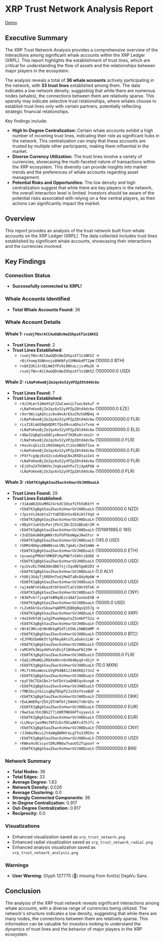 # XRP Trust Network Analysis Report

[Demo](https://github.com/unicornlaunching/xrp_experiments/blob/main/xrp.mp4)

## Executive Summary
The XRP Trust Network Analysis provides a comprehensive overview of the interactions among significant whale accounts within the XRP Ledger (XRPL). This report highlights the establishment of trust lines, which are critical for understanding the flow of assets and the relationships between major players in the ecosystem.

The analysis reveals a total of **36 whale accounts** actively participating in the network, with **33 trust lines** established among them. The data indicates a low network density, suggesting that while there are numerous nodes (whales), the connections between them are relatively sparse. This sparsity may indicate selective trust relationships, where whales choose to establish trust lines only with certain partners, potentially reflecting strategic financial relationships.

Key findings include:
- **High In-Degree Centralization:** Certain whale accounts exhibit a high number of incoming trust lines, indicating their role as significant hubs in the network. This centralization can imply that these accounts are trusted by multiple other participants, making them influential in the market.
- **Diverse Currency Utilization:** The trust lines involve a variety of currencies, showcasing the multi-faceted nature of transactions within the XRP ecosystem. This diversity can provide insights into market trends and the preferences of whale accounts regarding asset management.
- **Potential Risks and Opportunities:** The low density and high centralization suggest that while there are key players in the network, the overall interaction level is limited. Investors should be aware of the potential risks associated with relying on a few central players, as their actions can significantly impact the market.

## Overview
This report provides an analysis of the trust network built from whale accounts on the XRP Ledger (XRPL). The data collected includes trust lines established by significant whale accounts, showcasing their interactions and the currencies involved.

## Key Findings

### Connection Status
- **Successfully connected to XRPL!**

### Whale Accounts Identified
- **Total Whale Accounts Found:** 36

### Whale Account Details

#### Whale 1: `rsuUjfWxrACCAwGQDsNeZUhpzXf1n1NK5Z`
- **Trust Lines Found:** 2
- **Trust Lines Established:**
  - `rsuUjfWxrACCAwGQDsNeZUhpzXf1n1NK5Z` -> `rBithomp3UNknnjo8HKNfyS5MN4kdPTZpW` (10000.0 BTH)
  - `rnQXZUKi3rXELWm5fPv9i9NhuLcjvvMa2K` -> `rsuUjfWxrACCAwGQDsNeZUhpzXf1n1NK5Z` (1000000.0 USD)

#### Whale 2: `rLNaPoKeeBjZe2qs6x52yVPZpZ8td4dc6w`
- **Trust Lines Found:** 7
- **Trust Lines Established:**
  - `r4iCHLmrS1WeHtqYJZwCawniLTaxL8ekuf` -> `rLNaPoKeeBjZe2qs6x52yVPZpZ8td4dc6w` (1000000.0 EZE)
  - `r9nr9WjiqAGhczv8x4HvArEXuCRzhGMB4q` -> `rLNaPoKeeBjZe2qs6x52yVPZpZ8td4dc6w` (10000000000.0 FLR)
  - `rLvZ1ELmUENqbQDRtfQsd9vsaQhoJvTvnm` -> `rLNaPoKeeBjZe2qs6x52yVPZpZ8td4dc6w` (10000000000.0 ELS)
  - `r4Dw32qBqUzeD8CyxNxenF7HZKuHrsko2r` -> `rLNaPoKeeBjZe2qs6x52yVPZpZ8td4dc6w` (100000000.0 FLR)
  - `rHxuVcqk1z2LnRdSHmpVLtt1Gv9BUUf3ua` -> `rLNaPoKeeBjZe2qs6x52yVPZpZ8td4dc6w` (10000000000.0 FLR)
  - `rPXYfcgdpjKzU2csduKbqCNx2KKDtaiGoS` -> `rLNaPoKeeBjZe2qs6x52yVPZpZ8td4dc6w` (10000000000.0 FLR)
  - `rEjGPa2XTH3WVVcJVqksmdYPu72jXpAPbB` -> `rLNaPoKeeBjZe2qs6x52yVPZpZ8td4dc6w` (100000000.0 FLR)

#### Whale 3: `rEb8TK3gBgk5auZkwc6sHnwrGVJH8DuaLh`
- **Trust Lines Found:** 29
- **Trust Lines Established:**
  - `r31AoW8ZUUuMRG74rkdCS9sefCFh5UKkYY` -> `rEb8TK3gBgk5auZkwc6sHnwrGVJH8DuaLh` (1000000000.0 NZD)
  - `rJpzxVs2AobtaZrYaD5QUnXx4EAiH1YXqd` -> `rEb8TK3gBgk5auZkwc6sHnwrGVJH8DuaLh` (1000000000.0 USD)
  - `r9DyhfJuHtDsPerjPktCZQrZCG1BEeQr2M` -> `rEb8TK3gBgk5auZkwc6sHnwrGVJH8DuaLh` (101991985.0 185)
  - `r3sD5bAsN8KgWWXr8sFUFhbeWgwJAwSYsr` -> `rEb8TK3gBgk5auZkwc6sHnwrGVJH8DuaLh` (145.0 USD)
  - `rGRMzHD6pu8BWB6voLVNL7gm4LrZmd1mWm` -> `rEb8TK3gBgk5auZkwc6sHnwrGVJH8DuaLh` (1000000000.0 ETH)
  - `rpcwwipPMbbfXMKDPiKpPNEfx5AhtiQdbE` -> `rEb8TK3gBgk5auZkwc6sHnwrGVJH8DuaLh` (1000000000.0 USD)
  - `rpiUvzELfHAEA8ndB67xjc5qvNESgmD2D3` -> `rEb8TK3gBgk5auZkwc6sHnwrGVJH8DuaLh` (1.0 ALV)
  - `rhU6j3GdyTjXREHnTodjMwQTaBs8dyHp6W` -> `rEb8TK3gBgk5auZkwc6sHnwrGVJH8DuaLh` (1000000000.0 USD)
  - `rwj4eNFnXSAbaz6tbFdvH7CaCV3HnYdfeK` -> `rEb8TK3gBgk5auZkwc6sHnwrGVJH8DuaLh` (1000000000.0 CNY)
  - `rB3KPvXr7jxqAfeBMqdEzx3AA72onGoEVB` -> `rEb8TK3gBgk5auZkwc6sHnwrGVJH8DuaLh` (10000.0 USD)
  - `rLZvK6ktGvzSkowYqARPRJEB8gNqsQ357g` -> `rEb8TK3gBgk5auZkwc6sHnwrGVJH8DuaLh` (1000000000.0 XRP)
  - `r4eZ4V6TdEjw2gZPwoHmpwtoZ3nAkPf52a` -> `rEb8TK3gBgk5auZkwc6sHnwrGVJH8DuaLh` (1000000000.0 USD)
  - `rNt4C9McsQrWnNkbgH5dTiX5HLihWW2mMP` -> `rEb8TK3gBgk5auZkwc6sHnwrGVJH8DuaLh` (1000000000.0 BTC)
  - `rEJFMGSbmNk5tfgFRey8AtuTLabokniLWr` -> `rEb8TK3gBgk5auZkwc6sHnwrGVJH8DuaLh` (1000000000.0 USD)
  - `raMCHfbJWzp46FwVsDnjF18hKwaFN139H` -> `rEb8TK3gBgk5auZkwc6sHnwrGVJH8DuaLh` (100000000.0 FLR)
  - `rGqSiVMoWQi2RbXeHUrn6n964ByqXrdSjV` -> `rEb8TK3gBgk5auZkwc6sHnwrGVJH8DuaLh` (10.0 MXN)
  - `rMi7tXHuaWovLGVgPU4BA1JJ46XKQiY3vZ` -> `rEb8TK3gBgk5auZkwc6sHnwrGVJH8DuaLh` (1000000000.0 USD)
  - `rpyF3bCTGkCBoJr5eFDnYzwQHBSqs6vnpA` -> `rEb8TK3gBgk5auZkwc6sHnwrGVJH8DuaLh` (1000000000.0 USD)
  - `rfMK5biytb1zsqBqTDGpP2JxSXoYVveBdF` -> `rEb8TK3gBgk5auZkwc6sHnwrGVJH8DuaLh` (1000000000.0 DKK)
  - `rEwLWmERqrZ5XjQTnWfbtj5WeHiTxNrQSv` -> `rEb8TK3gBgk5auZkwc6sHnwrGVJH8DuaLh` (1000000000.0 EUR)
  - `r9woSaLYUn3Bk277jd8RTNK66PTxyywvLG` -> `rEb8TK3gBgk5auZkwc6sHnwrGVJH8DuaLh` (1000000000.0 EUR)
  - `rLLMoyrjwsMHzf8PZzEnfDCwAKFcd7hJfi` -> `rEb8TK3gBgk5auZkwc6sHnwrGVJH8DuaLh` (1000000000.0 CNY)
  - `rJJbWa3Nxui2tdaWgQW9HreLg7Yu31M5Xv` -> `rEb8TK3gBgk5auZkwc6sHnwrGVJH8DuaLh` (1000000000.0 USD)
  - `rKWmsHs9CscyxtDRzRNGw7naoUS2TupooY` -> `rEb8TK3gBgk5auZkwc6sHnwrGVJH8DuaLh` (1000000000.0 BIN)

### Network Summary
- **Total Nodes:** 36
- **Total Edges:** 33
- **Average Degree:** 1.83
- **Network Density:** 0.026
- **Average Clustering:** 0.0
- **Strongly Connected Components:** 36
- **In-Degree Centralization:** 0.917
- **Out-Degree Centralization:** 0.917
- **Reciprocity:** 0.0

### Visualizations
- Enhanced visualization saved as `xrp_trust_network.png`
- Enhanced radial visualization saved as `xrp_trust_network_radial.png`
- Enhanced analysis visualization saved as `xrp_trust_network_analysis.png`

### Warnings
- **User Warning:** Glyph 127775 (🌟) missing from font(s) DejaVu Sans.

## Conclusion
The analysis of the XRP trust network reveals significant interactions among whale accounts, with a diverse range of currencies being utilized. The network's structure indicates a low density, suggesting that while there are many nodes, the connections between them are relatively sparse. This information can be valuable for investors looking to understand the dynamics of trust lines and the behavior of major players in the XRP ecosystem.
